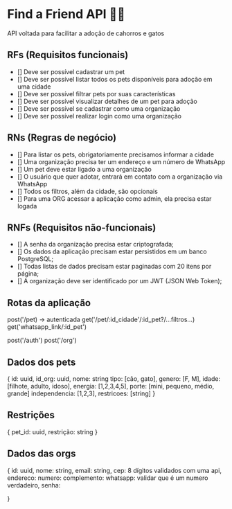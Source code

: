# Find a Friend API 🐶🐱

API voltada para facilitar a adoção de cahorros e gatos

## RFs (Requisitos funcionais)

- [] Deve ser possível cadastrar um pet
- [] Deve ser possível listar todos os pets disponíveis para adoção em uma cidade
- [] Deve ser possível filtrar pets por suas características
- [] Deve ser possível visualizar detalhes de um pet para adoção
- [] Deve ser possível se cadastrar como uma organização
- [] Deve ser possível realizar login como uma organização

## RNs (Regras de negócio)

- [] Para listar os pets, obrigatoriamente precisamos informar a cidade
- [] Uma organização precisa ter um endereço e um número de WhatsApp
- [] Um pet deve estar ligado a uma organização
- [] O usuário que quer adotar, entrará em contato com a organização via WhatsApp
- [] Todos os filtros, além da cidade, são opcionais
- [] Para uma ORG acessar a aplicação como admin, ela precisa estar logada

## RNFs (Requisitos não-funcionais)

- [] A senha da organização precisa estar criptografada;
- [] Os dados da aplicação precisam estar persistidos em um banco PostgreSQL;
- [] Todas listas de dados precisam estar paginadas com 20 itens por página;
- [] A organização deve ser identificado por um JWT (JSON Web Token);


## Rotas da aplicação

post('/pet) -> autenticada
get('/pet/:id_cidade'/:id_pet?/...filtros...)
get('whatsapp_link/:id_pet')

post('/auth')
post('/org')

## Dados dos pets
{
    id: uuid,
    id_org: uuid,
    nome: string
    tipo: [cão, gato],
    genero: [F, M],
    idade: [filhote, adulto, idoso],
    energia: [1,2,3,4,5],
    porte: [mini, pequeno, médio, grande]
    independencia: [1,2,3],
    restricoes: [string]
}

## Restrições
{
    pet_id: uuid,
    restrição: string
}

## Dados das orgs
{
    id: uuid,
    nome: string,
    email: string,
    cep: 8 dígitos validados com uma api,
    endereco:
    numero:
    complemento:
    whatsapp: validar que é um numero verdadeiro,
    senha:

}

